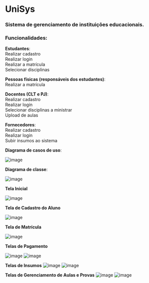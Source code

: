 # UniSys

### Sistema de gerenciamento de instituições educacionais.

### **Funcionalidades**:

**Estudantes**:
<br>Realizar cadastro
<br>Realizar login
<br>Realizar a matrícula
<br>Selecionar disciplinas


**Pessoas físicas (responsáveis dos estudantes)**: 
<br>Realizar a matrícula 


**Docentes (CLT e PJ)**:
<br>Realizar cadastro
<br>Realizar login
<br>Selecionar disciplinas a ministrar
<br>Upload de aulas

**Fornecedores**:
<br>Realizar cadastro
<br>Realizar login
<br>Subir insumos ao sistema



**Diagrama de casos de uso**:

![image](https://github.com/user-attachments/assets/6bf1d29f-a3a9-4fd7-8fbc-1616d93707bd)



**Diagrama de classe**:

![image](https://github.com/user-attachments/assets/8319b671-84f7-49ad-8375-f4d74b57b894)


**Tela Inicial**

![image](https://github.com/user-attachments/assets/ad97191b-75c9-4378-a4f7-77e11fb5591a)


**Tela de Cadastro do Aluno**

![image](https://github.com/user-attachments/assets/5e14b87b-896b-4235-aff5-7503354e3deb)


**Tela de Matrícula**

![image](https://github.com/user-attachments/assets/f65b56f8-abd3-46f8-9076-11bafbbcb460)


**Telas de Pagamento**

![image](https://github.com/user-attachments/assets/33493f4b-d3af-416b-b149-473115186daa)
![image](https://github.com/user-attachments/assets/49f8bd16-38b5-43e0-bbe0-265dd75a63b7)


**Telas de Insumos**
![image](https://github.com/user-attachments/assets/f57a3504-1339-4779-ae42-32d781d26845)
![image](https://github.com/user-attachments/assets/f59bc8d9-911f-41fa-b273-3eaebbe4d1b1)


**Telas de Gerenciamento de Aulas e Provas**
![image](https://github.com/user-attachments/assets/0edb0c5e-0545-465e-802a-81cf9d13cf62)
![image](https://github.com/user-attachments/assets/6b9ee7ae-414b-465f-9f6a-c5009645279e)


